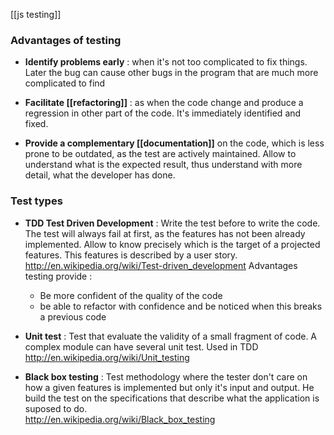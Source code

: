 [[js testing]]

### Advantages of testing 

* **Identify problems early** : when it's not too complicated to fix things. Later the bug can cause other bugs in the program that are much more complicated to find 

* **Facilitate [[refactoring]]** : as when the code change and produce a regression in other part of the code. It's immediately identified and fixed.

* **Provide a complementary [[documentation]]** on the code, which is less prone to be outdated, as the test are actively maintained. Allow to understand what is the expected result, thus understand with more detail, what the developer has done.

### Test types

* **TDD Test Driven Development** : Write the test before to write the code. The test will always fail at first, as the features has not been already implemented. Allow to know precisely which is the target of a projected features. This features is described by a user story.
http://en.wikipedia.org/wiki/Test-driven_development
Advantages testing provide :    
  * Be more confident of the quality of the code 
  * be able to refactor with confidence and be noticed when this breaks a previous code

* **Unit test** : Test that evaluate the validity of a small fragment of code. A complex module can have several unit test. Used in TDD
http://en.wikipedia.org/wiki/Unit_testing

* **Black box testing** : Test methodology where the tester don't care on how a given features is implemented but only it's input and output. He build the test on the specifications that describe what the application is suposed to do.   
http://en.wikipedia.org/wiki/Black_box_testing
